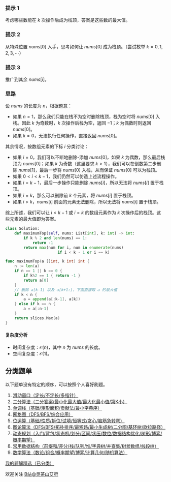 ### 提示 1

考虑哪些数能在 $k$ 次操作后成为栈顶，答案是这些数的最大值。

### 提示 2

从特殊位置 $\textit{nums}[0]$ 入手，思考如何让 $\textit{nums}[0]$ 成为栈顶。（尝试枚举 $k=0,1,2,3,\cdots$）

### 提示 3

推广到其余 $\textit{nums}[i]$。

### 思路

设 $\textit{nums}$ 的长度为 $n$，根据题意：

- 如果 $n=1$，那么我们只能在栈不为空时删除栈顶，栈为空时将 $\textit{nums}[0]$ 入栈。因此 $k$ 为奇数时，$k$ 次操作后栈为空，返回 $-1$；$k$ 为偶数时则返回 $\textit{nums}[0]$。
- 如果 $k=0$，无法执行任何操作，直接返回 $\textit{nums}[0]$。

其余情况，按数组元素的下标 $i$ 分类讨论：

- 如果 $i=0$，我们可以不断地删除-添加 $\textit{nums}[0]$，如果 $k$ 为偶数，那么最后栈顶为 $\textit{nums}[0]$；如果 $k$ 为奇数（这里要求 $k>1$），我们可以在倒数第二步删除 $\textit{nums}[1]$，最后一步将 $\textit{nums}[0]$ 入栈，从而保证 $\textit{nums}[0]$ 可以为栈顶。 
- 如果 $0<i<k-1$，我们仍然可以仿造上述流程操作。
- 如果 $i=k-1$，最后一步操作只能删除 $\textit{nums}[i]$，所以无法将 $\textit{nums}[i]$ 置于栈顶。
- 如果 $i=k$，那么可以删除前 $k$ 个元素，将 $\textit{nums}[i]$ 置于栈顶。
- 如果 $i>k$，$\textit{nums}[i]$ 前面的元素无法删除，所以无法将 $\textit{nums}[i]$ 置于栈顶。

综上所述，我们可以让 $i<k-1$ 或 $i=k$ 的数组元素作为 $k$ 次操作后的栈顶。这些元素的最大值即为答案。

```Python [sol-Python3]
class Solution:
    def maximumTop(self, nums: List[int], k: int) -> int:
        if k % 2 and len(nums) == 1:
            return -1
        return max(num for i, num in enumerate(nums)
                       if i < k - 1 or i == k)
```

```go [sol-Go]
func maximumTop(a []int, k int) int {
	n := len(a)
	if n == 1 || k == 0 {
		if k%2 == 1 { return -1 }
		return a[0]
	}
	// 删除 a[k-1] 以及 a[k+1:]，下面直接取 a 的最大值
	if k < n {
		a = append(a[:k-1], a[k]) 
	} else if k == n {
		a = a[:n-1]
	}
	return slices.Max(a)
}
```

#### 复杂度分析

- 时间复杂度：$\mathcal{O}(n)$，其中 $n$ 为 $\textit{nums}$ 的长度。
- 空间复杂度：$\mathcal{O}(1)$。

## 分类题单

以下题单没有特定的顺序，可以按照个人喜好刷题。

1. [滑动窗口（定长/不定长/多指针）](https://leetcode.cn/circle/discuss/0viNMK/)
2. [二分算法（二分答案/最小化最大值/最大化最小值/第K小）](https://leetcode.cn/circle/discuss/SqopEo/)
3. [单调栈（基础/矩形面积/贡献法/最小字典序）](https://leetcode.cn/circle/discuss/9oZFK9/)
4. [网格图（DFS/BFS/综合应用）](https://leetcode.cn/circle/discuss/YiXPXW/)
5. [位运算（基础/性质/拆位/试填/恒等式/贪心/脑筋急转弯）](https://leetcode.cn/circle/discuss/dHn9Vk/)
6. [图论算法（DFS/BFS/拓扑排序/最短路/最小生成树/二分图/基环树/欧拉路径）](https://leetcode.cn/circle/discuss/01LUak/)
7. [动态规划（入门/背包/状态机/划分/区间/状压/数位/数据结构优化/树形/博弈/概率期望）](https://leetcode.cn/circle/discuss/tXLS3i/)
8. [常用数据结构（前缀和/差分/栈/队列/堆/字典树/并查集/树状数组/线段树）](https://leetcode.cn/circle/discuss/mOr1u6/)
9. [数学算法（数论/组合/概率期望/博弈/计算几何/随机算法）](https://leetcode.cn/circle/discuss/IYT3ss/)

[我的题解精选（已分类）](https://github.com/EndlessCheng/codeforces-go/blob/master/leetcode/SOLUTIONS.md)

欢迎关注 [B站@灵茶山艾府](https://space.bilibili.com/206214)

